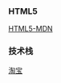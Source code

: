 ### HTML5
[HTML5-MDN](https://developer.mozilla.org/zh-CN/docs/Web/Guide/HTML/HTML5)

### 技术栈
[淘宝](http://taobaofed.org)
